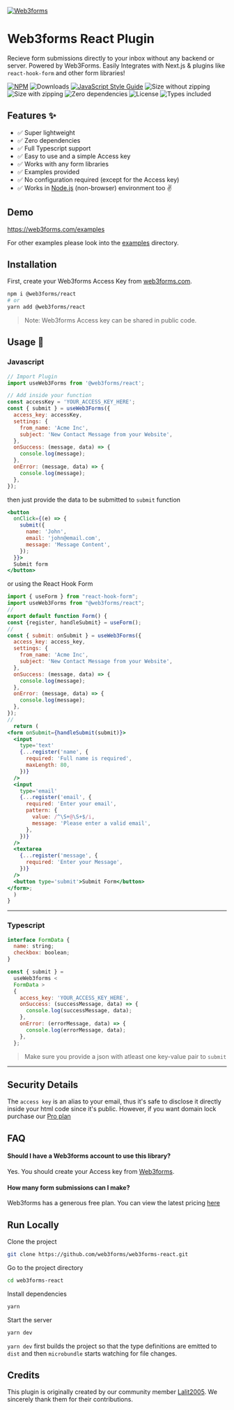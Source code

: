 [![Web3forms](https://web3forms.com/img/logo-light.svg)](https://web3forms.com/)

# Web3forms React Plugin

Recieve form submissions directly to your inbox without any backend or server. Powered by Web3Forms. Easily Integrates with Next.js & plugins like `react-hook-form` and other form libraries!

[![NPM](https://img.shields.io/npm/v/@web3forms/react.svg)](https://www.npmjs.com/package/@webforms/react)
![Downloads](https://badgen.net/npm/dw/@web3forms/react)
[![JavaScript Style Guide](https://img.shields.io/badge/code_style-standard-brightgreen.svg)](https://standardjs.com)
![Size without zipping](https://badgen.net/bundlephobia/min/@web3forms/react)
![Size with zipping](https://badgen.net/bundlephobia/minzip/@web3forms/react)
![Zero dependencies](https://badgen.net/bundlephobia/dependency-count/@web3forms/react)
![License](https://badgen.net/npm/license/@web3forms/react)
![Types included](https://badgen.net/npm/types/@web3forms/react)

## Features ✨

- ✅ Super lightweight
- ✅ Zero dependencies
- ✅ Full Typescript support
- ✅ Easy to use and a simple Access key
- ✅ Works with any form libraries
- ✅ Examples provided
- ✅ No configuration required (except for the Access key)
- ✅ Works in [Node.js](https://github.com/web3forms/web3forms-react/tree/main/examples/with-node.js) (non-browser) environment too ✌️

## Demo

<https://web3forms.com/examples>

For other examples please look into the [examples](https://github.com/web3forms/web3forms-react/tree/main/examples/) directory.

## Installation

First, create your Web3forms Access Key from [web3forms.com](https://web3forms.com/#start).

```bash
npm i @web3forms/react
# or
yarn add @web3forms/react
```

> Note: Web3forms Access key can be shared in public code.

## Usage 📖

### Javascript

```js
// Import Plugin
import useWeb3Forms from '@web3forms/react';

// Add inside your function
const accessKey = 'YOUR_ACCESS_KEY_HERE';
const { submit } = useWeb3Forms({
  access_key: accessKey,
  settings: {
    from_name: 'Acme Inc',
    subject: 'New Contact Message from your Website',
  },
  onSuccess: (message, data) => {
    console.log(message);
  },
  onError: (message, data) => {
    console.log(message);
  },
});
```

then just provide the data to be submitted to `submit` function

```jsx {3-6}
<button
  onClick={(e) => {
    submit({
      name: 'John',
      email: 'john@email.com',
      message: 'Message Content',
    });
  }}>
  Submit form
</button>
```

or using the React Hook Form

```jsx
import { useForm } from "react-hook-form";
import useWeb3Forms from "@web3forms/react";
//
export default function Form() {
const {register, handleSubmit} = useForm();
//
const { submit: onSubmit } = useWeb3Forms({
  access_key: access_key,
  settings: {
    from_name: 'Acme Inc',
    subject: 'New Contact Message from your Website',
  },
  onSuccess: (message, data) => {
    console.log(message);
  },
  onError: (message, data) => {
    console.log(message);
  },
});
//
  return (
<form onSubmit={handleSubmit(submit)}>
  <input
    type='text'
    {...register('name', {
      required: 'Full name is required',
      maxLength: 80,
    })}
  />
  <input
    type='email'
    {...register('email', {
      required: 'Enter your email',
      pattern: {
        value: /^\S+@\S+$/i,
        message: 'Please enter a valid email',
      },
    })}
  />
  <textarea
    {...register('message', {
      required: 'Enter your Message',
    })}
  />
  <button type='submit'>Submit Form</button>
</form>;
  )
}
```

---

### Typescript

```js
interface FormData {
  name: string;
  checkbox: boolean;
}

const { submit } =
  useWeb3forms <
  FormData >
  {
    access_key: 'YOUR_ACCESS_KEY_HERE',
    onSuccess: (successMessage, data) => {
      console.log(successMessage, data);
    },
    onError: (errorMessage, data) => {
      console.log(errorMessage, data);
    },
  };
```

> Make sure you provide a json with atleast one key-value pair to `submit`

---

## Security Details

The ``access key`` is an alias to your email, thus it's safe to disclose it directly inside your html code since it's public. However, if you want domain lock purchase our [Pro plan](https://web3forms.com/pricing) 

## FAQ

#### Should I have a Web3forms account to use this library?

Yes. You should create your Access key from [Web3forms](https://web3forms.com/).

#### How many form submissions can I make?

Web3forms has a generous free plan. You can view the latest pricing [here](https://web3forms.com/pricing)

## Run Locally

Clone the project

```bash
git clone https://github.com/web3forms/web3forms-react.git
```

Go to the project directory

```bash
cd web3forms-react
```

Install dependencies

```bash
yarn
```

Start the server

```bash
yarn dev
```

`yarn dev` first builds the project so that the type definitions are emitted to `dist` and then `microbundle` starts watching for file changes.

## Credits

This plugin is originally created by our community member [Lalit2005](https://github.com/Lalit2005). We sincerely thank them for their contributions.
